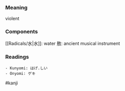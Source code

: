 ### Meaning

violent

### Components

[[Radicals/水|水]]: water 敫: ancient musical instrument

### Readings

```
- Kunyomi: はげ.しい
- Onyomi: ゲキ
```

#kanji